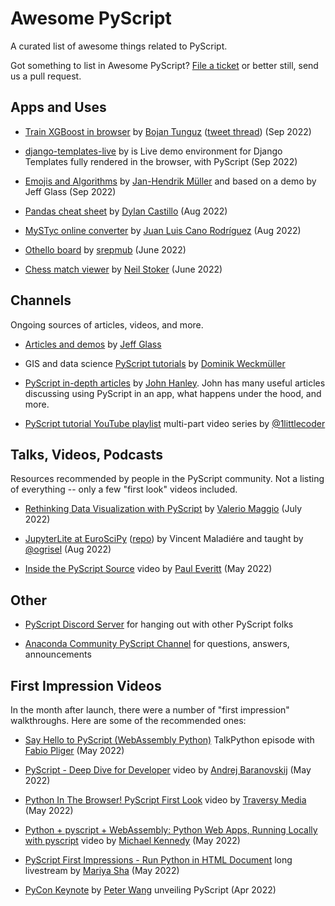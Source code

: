 # Awesome PyScript

A curated list of awesome things related to PyScript.

Got something to list in Awesome PyScript?
[File a ticket](https://github.com/pyscript/pyscript-collective/issues/new?assignees=&labels=type%3A+misc%2Cneeds-triage&template=misc.yml) or better still, send us a pull request.

## Apps and Uses

- [Train XGBoost in browser](https://www.trainxgb.com) by [Bojan Tunguz](https://twitter.com/tunguz) ([tweet thread](https://twitter.com/tunguz/status/1575466256634986497)) (Sep 2022)
- [django-templates-live](https://github.com/thibaudcolas/django-templates-live) by []() is Live demo environment for Django Templates fully rendered in the browser, with PyScript (Sep 2022)

- [Emojis and Algorithms](https://github.com/kolibril13/pyscript-emoji-skimage) by [Jan-Hendrik Müller](https://twitter.com/kolibril13) and based on a demo by Jeff Glass (Sep 2022)

- [Pandas cheat sheet](https://pandas.dylancastillo.co) by [Dylan Castillo](https://twitter.com/_dylancastillo) (Aug 2022)

- [MySTyc online converter](https://github.com/astrojuanlu/mystyc) by [Juan Luis Cano Rodríguez](https://twitter.com/juanluisback) (Aug 2022)

- [Othello board](https://github.com/srepmub/Pyscript-Othello-Board) by [srepmub](https://github.com/srepmub) (June 2022)

- [Chess match viewer](https://github.com/nmstoker/ChessMatchViewer) by [Neil Stoker](https://twitter.com/nmstoker) (June 2022)

## Channels

Ongoing sources of articles, videos, and more.

- [Articles and demos](https://jeff.glass/tags/pyscript/) by [Jeff Glass](https://twitter.com/jeffersglass) 
- GIS and data science [PyScript tutorials](https://geo.rocks/categories/pyscript/) by [Dominik Weckmüller](https://twitter.com/domegis)
- [PyScript in-depth articles](https://www.jhanley.com/blog/category/pyscript/) by [John Hanley](https://twitter.com/NeoPrimeAws). 
John has many useful articles discussing using PyScript in an app, what happens under the hood, and more.

- [PyScript tutorial YouTube playlist](https://www.youtube.com/playlist?list=PLpdmBGJ6ELUJ2ujkBcMQ3n0D2J2exAVTs) multi-part video series by [@1littlecoder](https://twitter.com/1littlecoder) 

## Talks, Videos, Podcasts

Resources recommended by people in the PyScript community.
Not a listing of everything -- only a few "first look" videos included.

- [Rethinking Data Visualization with PyScript](https://youtu.be/Xd-tmhdLJp0) by [Valerio Maggio](https://twitter.com/leriomaggio) (July 2022)

- [JupyterLite at EuroSciPy](https://twitter.com/sklearn_inria/status/1564524486057132032) ([repo](https://github.com/Vincent-Maladiere/scipy-demo)) by Vincent Maladiére and taught by 
[@ogrisel](https://twitter.com/ogrisel) (Aug 2022)

- [Inside the PyScript Source](https://www.youtube.com/watch?v=SqNNLssFzm4) video by [Paul Everitt](https://twitter.com/paulweveritt/status) (May 2022)

## Other

- [PyScript Discord Server](https://discord.me/tynfpgrwda) for hanging out with other PyScript folks

- [Anaconda Community PyScript Channel](https://community.anaconda.cloud/c/tech-topics/pyscript/41) for questions, answers, announcements

## First Impression Videos

In the month after launch, there were a number of "first impression" walkthroughs.
Here are some of the recommended ones:

- [Say Hello to PyScript (WebAssembly Python)](https://talkpython.fm/episodes/show/367/say-hello-to-pyscript-webassembly-python) TalkPython episode with [Fabio Pliger](https://twitter.com/b_smoke) (May 2022)

- [PyScript - Deep Dive for Developer](https://www.youtube.com/watch?v=xAtoMtCfR3g) video by [Andrej Baranovskij](https://twitter.com/andrejusb) (May 2022)

- [Python In The Browser! PyScript First Look](https://www.youtube.com/watch?v=vxqBm6_0vyk) video by [Traversy Media](https://twitter.com/traversymedia) (May 2022)
 
- [Python + pyscript + WebAssembly: Python Web Apps, Running Locally with pyscript](https://www.youtube.com/watch?v=lC2jUeDKv-s) video by [Michael Kennedy](https://twitter.com/mkennedy) (May 2022)
 
- [PyScript First Impressions - Run Python in HTML Document](https://www.youtube.com/watch?v=yrn1OYu9q0E) long livestream by [Mariya Sha](https://www.pythonsimplified.org) (May 2022)

- [PyCon Keynote](https://www.youtube.com/watch?v=qKfkCY7cmBQ) by [Peter Wang](https://twitter.com/pwang) unveiling PyScript (Apr 2022)
